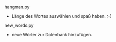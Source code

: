 hangman.py
- Länge des Wortes auswählen und spaß haben. :-)

new_words.py
- neue Wörter zur Datenbank hinzufügen.
